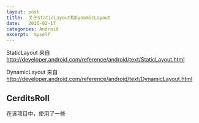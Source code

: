 ```yaml
---
layout: post
title:  关于StaticLayout和DynamicLayout
date:   2016-02-17
categories: Android
excerpt:  myself
---
```


StaticLayout 来自 http://developer.android.com/reference/android/text/StaticLayout.html

DynamicLayout 来自 http://developer.android.com/reference/android/text/DynamicLayout.html



CerditsRoll
-----------

在该项目中，使用了一些